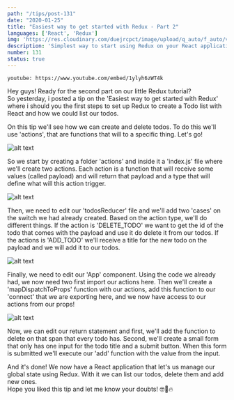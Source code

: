 ```yaml
---
path: "/tips/post-131"
date: "2020-01-25"
title: "Easiest way to get started with Redux - Part 2"
languages: ['React', 'Redux']
img: 'https://res.cloudinary.com/duejrcpct/image/upload/q_auto/f_auto/v1587592741/tips/131-1_sao09v.png'
description: 'Simplest way to start using Redux on your React applications - part 2'
number: 131
status: true
---
```


`youtube: https://www.youtube.com/embed/1ylyh6zWT4k`

Hey guys! Ready for the second part on our little Redux tutorial?  
So yesterday, i posted a tip on the 'Easiest way to get started with Redux' where i should you the first steps to set up Redux to create a Todo list with React and how we could list our todos.

On this tip we'll see how we can create and delete todos. To do this we'll use 'actions', that are functions that will to a specific thing. Let's go!

![alt text](https://res.cloudinary.com/duejrcpct/image/upload/q_auto/f_auto/v1587592741/tips/131-3_s1fz2a.png "Redux")

So we start by creating a folder 'actions' and inside it a 'index.js' file where we'll create two actions. Each action is a function that will receive some values (called payload) and will return that payload and a type that will define what will this action trigger.

![alt text](https://res.cloudinary.com/duejrcpct/image/upload/q_auto/f_auto/v1587592741/tips/131-4_xiycbn.png "Redux")

Then, we need to edit our 'todosReducer' file and we'll add two 'cases' on the switch we had already created. Based on the action type, we'll do different things. If the action is 'DELETE\_TODO' we want to get the id of the todo that comes with the payload and use it do delete it from our todos. If the actions is 'ADD\_TODO' we'll receive a title for the new todo on the payload and we will add it to our todos.

![alt text](https://res.cloudinary.com/duejrcpct/image/upload/q_auto/f_auto/v1587592741/tips/131-5_x7whjt.png "Redux")

Finally, we need to edit our 'App' component. Using the code we already had, we now need two first import our actions here. Then we'll create a 'mapDispatchToProps' function with our actions, add this function to our 'connect' that we are exporting here, and we now have access to our actions from our props!

![alt text](https://res.cloudinary.com/duejrcpct/image/upload/q_auto/f_auto/v1587592741/tips/131-6_llbars.png "Redux")

Now, we can edit our return statement and first, we'll add the function to delete on that span that every todo has. Second, we'll create a small form that only has one input for the todo title and a submit button. When this form is submitted we'll execute our 'add' function with the value from the input.

And it's done! We now have a React application that let's us manage our global state using Redux. With it we can list our todos, delete them and add new ones.  
Hope you liked this tip and let me know your doubts! 🤓🤘🔥